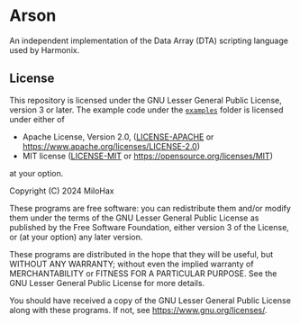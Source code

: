 # Arson

An independent implementation of the Data Array (DTA) scripting language used by Harmonix.

## License

This repository is licensed under the GNU Lesser General Public License, version 3 or later.
The example code under the [`examples`](examples) folder is licensed under either of

- Apache License, Version 2.0, ([LICENSE-APACHE](examples/LICENSE-APACHE) or <https://www.apache.org/licenses/LICENSE-2.0>)
- MIT license ([LICENSE-MIT](examples/LICENSE-MIT) or <https://opensource.org/licenses/MIT>)

at your option.

Copyright (C) 2024 MiloHax

These programs are free software: you can redistribute them and/or modify
them under the terms of the GNU Lesser General Public License as published by
the Free Software Foundation, either version 3 of the License, or
(at your option) any later version.

These programs are distributed in the hope that they will be useful,
but WITHOUT ANY WARRANTY; without even the implied warranty of
MERCHANTABILITY or FITNESS FOR A PARTICULAR PURPOSE.  See the
GNU Lesser General Public License for more details.

You should have received a copy of the GNU Lesser General Public License
along with these programs.  If not, see <https://www.gnu.org/licenses/>.
